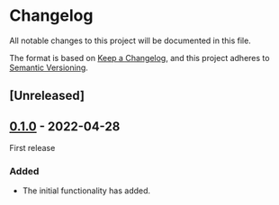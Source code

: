 # Changelog
All notable changes to this project will be documented in this file.

The format is based on [Keep a Changelog](https://keepachangelog.com/en/1.0.0/),
and this project adheres to [Semantic Versioning](https://semver.org/spec/v2.0.0.html).

## [Unreleased]

## [0.1.0] - 2022-04-28
First release

### Added
- The initial functionality has added.

[0.1.0]: https://github.com/DmitryBatalov/Saturn.Extensions.Seriolg.git/releases/tag/v0.1.0
